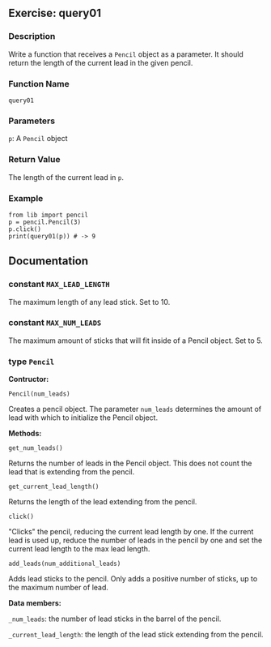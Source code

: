 Exercise: query01
----------------------

### Description

Write a function that receives a `Pencil` object as a parameter. It should
return the length of the current lead in the given pencil.

### Function Name

`query01`

### Parameters

`p`: A `Pencil` object

### Return Value

The length of the current lead in `p`.

### Example

    from lib import pencil
    p = pencil.Pencil(3)
    p.click()
    print(query01(p)) # -> 9

## Documentation

### constant `MAX_LEAD_LENGTH`

The maximum length of any lead stick. Set to 10.

<p></p>

### constant `MAX_NUM_LEADS`

The maximum amount of sticks that will fit inside of a Pencil object. Set to 5.

<p></p>

### type `Pencil`

**Contructor:**

`Pencil(num_leads)`

Creates a pencil object. The parameter `num_leads` determines the amount of lead
with which to initialize the Pencil object.

**Methods:**

`get_num_leads()`

Returns the number of leads in the Pencil object. This does not count the lead
that is extending from the pencil.

`get_current_lead_length()`

Returns the length of the lead extending from the pencil.

`click()`

"Clicks" the pencil, reducing the current lead length by one. If the current
lead is used up, reduce the number of leads in the pencil by one and set the
current lead length to the max lead length.

`add_leads(num_additional_leads)`

Adds lead sticks to the pencil. Only adds a positive number of sticks, up to the
maximum number of lead.

**Data members:**

`_num_leads`: the number of lead sticks in the barrel of the pencil.

`_current_lead_length`: the length of the lead stick extending from the pencil.
